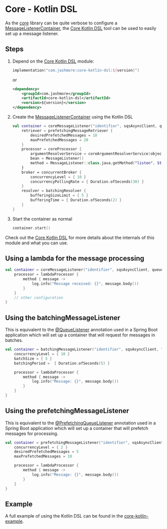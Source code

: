 # Core - Kotlin DSL

As the [core](../../../core) library can be quite verbose to configure
a [MessageListenerContainer](../../../api/src/main/java/com/jashmore/sqs/container/MessageListenerContainer.java),
the [Core Kotlin DSL](../../../extensions/core-kotlin-dsl) tool can be used to easily set up a message listener.

## Steps

1. Depend on the [Core Kotlin DSL](../../../extensions/core-kotlin-dsl) module:

    ```kotlin
    implementation("com.jashmore:core-kotlin-dsl:${version}")
    ```

    or

    ```xml
    <dependency>
        <groupId>com.jashmore</groupId>
        <artifactId>core-kotlin-dsl</artifactId>
        <version>${version}</version>
    </dependency>
    ```

1. Create the [MessageListenerContainer](../../../api/src/main/java/com/jashmore/sqs/container/MessageListenerContainer.java) using the Kotlin DSL

    ```kotlin
    val container = coreMessageListener("identifier", sqsAsyncClient, queueUrl) {
        retriever = prefetchingMessageRetriever {
            desiredPrefetchedMessages = 10
            maxPrefetchedMessages = 20
        }
        processor = coreProcessor {
            argumentResolverService = coreArgumentResolverService(objectMapper)
            bean = MessageListener()
            method = MessageListener::class.java.getMethod("listen", String::class.java)
        }
        broker = concurrentBroker {
            concurrencyLevel = { 10 }
            concurrencyPollingRate = { Duration.ofSeconds(30) }
        }
        resolver = batchingResolver {
            bufferingSizeLimit = { 5 }
            bufferingTime = { Duration.ofSeconds(2) }
        }
    }
    ```

1. Start the container as normal

    ```kotlin
    container.start()
    ```

Check out the [Core Kotlin DSL](../../../extensions/core-kotlin-dsl) for more details about the internals of this module and what you can use.

## Using a lambda for the message processing

```kotlin
val container = coreMessageListener("identifier", sqsAsyncClient, queueUrl) {
    processor = lambdaProcessor {
        method { message ->
            log.info("Message received: {}", message.body())
        }
    }
    // other configuration
}
```

## Using the batchingMessageListener

This is equivalent to
the [@QueueListener](../../../annotations/src/main/java/com/jashmore/sqs/annotations/core/basic/QueueListener.java) annotation
used in a Spring Boot application which will set up a container that will request for messages in batches.

```kotlin
val container = batchingMessageListener("identifier", sqsAsyncClient, "url") {
    concurrencyLevel = { 10 }
    batchSize = { 5 }
    batchingPeriod =  { Duration.ofSeconds(5) }

    processor = lambdaProcessor {
        method { message ->
            log.info("Message: {}", message.body())
        }
    }
}
```

## Using the prefetchingMessageListener

This is equivalent to
the [@PrefetchingQueueListener](../../../annotations/src/main/java/com/jashmore/sqs/annotations/core/prefetch/PrefetchingQueueListener.java) annotation
used in a Spring Boot application which will set up a container that will prefetch messages for processing.

```kotlin
val container = prefetchingMessageListener("identifier", sqsAsyncClient, "url") {
    concurrencyLevel = { 2 }
    desiredPrefetchedMessages = 5
    maxPrefetchedMessages = 10

    processor = lambdaProcessor {
        method { message ->
            log.info("Message: {}", message.body())
        }
    }
}
```

## Example

A full example of using the Kotlin DSL can be found in the [core-kotlin-example](../../../examples/core-kotlin-example/README.md).
